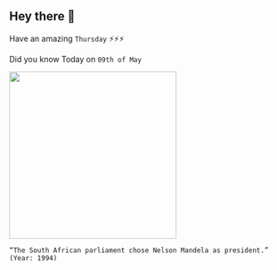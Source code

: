 ## Hey there 👋
Have an amazing `Thursday` ⚡⚡⚡

Did you know Today on `09th of May`
 
 [<img src="https://www.gannett-cdn.com/-mm-/393c76255467a1e05af304f8a802ebda19ffcbc3/c=0-114-2200-1352/local/-/media/Cincinnati/2014/05/20/ap090602098070.jpg?width=2560" width="300" />](https://eu.cincinnati.com/story/news/2019/05/09/today-history-may-9-nelson-mandela-first-black-president-south-africa/1150611001/) 
 ```
“The South African parliament chose Nelson Mandela as president.” (Year: 1994)
```
